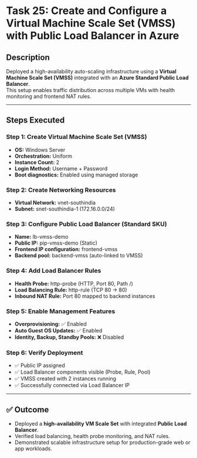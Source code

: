 # Task 25: Create and Configure a Virtual Machine Scale Set (VMSS) with Public Load Balancer in Azure

## Description
Deployed a high-availability auto-scaling infrastructure using a **Virtual Machine Scale Set (VMSS)** integrated with an **Azure Standard Public Load Balancer**.  
This setup enables traffic distribution across multiple VMs with health monitoring and frontend NAT rules.

---

## Steps Executed

### Step 1: Create Virtual Machine Scale Set (VMSS)
- **OS:** Windows Server  
- **Orchestration:** Uniform  
- **Instance Count:** 2  
- **Login Method:** Username + Password  
- **Boot diagnostics:** Enabled using managed storage  

### Step 2: Create Networking Resources
- **Virtual Network:** vnet-southindia  
- **Subnet:** snet-southindia-1 (172.16.0.0/24)  

### Step 3: Configure Public Load Balancer (Standard SKU)
- **Name:** lb-vmss-demo  
- **Public IP:** pip-vmss-demo (Static)  
- **Frontend IP configuration:** frontend-vmss  
- **Backend pool:** backend-vmss (auto-linked to VMSS)  

### Step 4: Add Load Balancer Rules
- **Health Probe:** http-probe (HTTP, Port 80, Path /)  
- **Load Balancing Rule:** http-rule (TCP 80 → 80)  
- **Inbound NAT Rule:** Port 80 mapped to backend instances  

### Step 5: Enable Management Features
- **Overprovisioning:** ✅ Enabled  
- **Auto Guest OS Updates:** ✅ Enabled  
- **Identity, Backup, Standby Pools:** ❌ Disabled  

### Step 6: Verify Deployment
- ✅ Public IP assigned  
- ✅ Load Balancer components visible (Probe, Rule, Pool)  
- ✅ VMSS created with 2 instances running  
- ✅ Successfully connected via Load Balancer IP  

---

## ✅ Outcome
- Deployed a **high-availability VM Scale Set** with integrated **Public Load Balancer**.  
- Verified load balancing, health probe monitoring, and NAT rules.  
- Demonstrated scalable infrastructure setup for production-grade web or app workloads.
